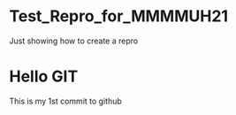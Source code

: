 # Test_Repro_for_MMMMUH21
Just showing how to create a repro

# Hello GIT
This is my 1st commit to github